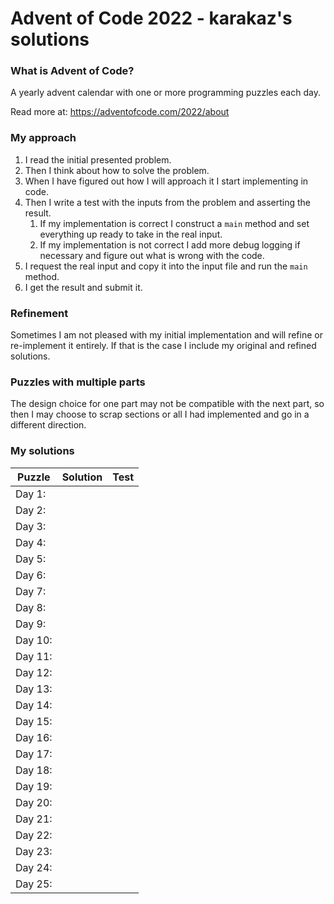 # Advent of Code 2022 - karakaz's solutions

### What is Advent of Code?

A yearly advent calendar with one or more programming puzzles each day.

Read more at: https://adventofcode.com/2022/about

### My approach

1. I read the initial presented problem.
2. Then I think about how to solve the problem.
3. When I have figured out how I will approach it I start implementing in code.
4. Then I write a test with the inputs from the problem and asserting the result.
   1. If my implementation is correct I construct a `main` method and set everything up ready to take in the real input.
   2. If my implementation is not correct I add more debug logging if necessary and figure out what is wrong with the code.
5. I request the real input and copy it into the input file and run the `main` method.
6. I get the result and submit it.

### Refinement

Sometimes I am not pleased with my initial implementation and will refine or re-implement it entirely. If that is the case I include my original and refined solutions.

### Puzzles with multiple parts

The design choice for one part may not be compatible with the next part, so then I may choose to scrap sections or all I had implemented and go in a different direction.

### My solutions


| Puzzle  | Solution | Test |
|---------|----------|------|
| Day 1:  |          |      |
| Day 2:  |          |      |
| Day 3:  |          |      |
| Day 4:  |          |      |
| Day 5:  |          |      |
| Day 6:  |          |      |
| Day 7:  |          |      |
| Day 8:  |          |      |
| Day 9:  |          |      |
| Day 10: |          |      |
| Day 11: |          |      |
| Day 12: |          |      |
| Day 13: |          |      |
| Day 14: |          |      |
| Day 15: |          |      |
| Day 16: |          |      |
| Day 17: |          |      |
| Day 18: |          |      |
| Day 19: |          |      |
| Day 20: |          |      |
| Day 21: |          |      |
| Day 22: |          |      |
| Day 23: |          |      |
| Day 24: |          |      |
| Day 25: |          |      |

